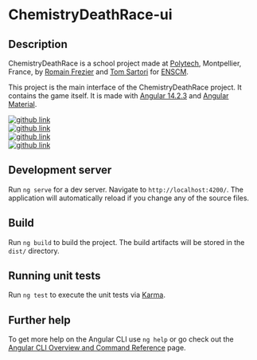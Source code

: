 # ChemistryDeathRace-ui

## Description

ChemistryDeathRace is a school project made at [Polytech](https://www.polytech.umontpellier.fr/), Montpellier, France, by [Romain Frezier](https://github.com/romainfrezier) and [Tom Sartori](https://github.com/tom-sartori) for [ENSCM](https://www.enscm.fr/en/).

This project is the main interface of the ChemistryDeathRace project. It contains the game itself. It is made with [Angular 14.2.3](https://angular.io/) and [Angular Material](https://material.angular.io/).

<a target="_blank" href="https://github.com/tom-sartori/ChemistryDeathRace-ui">
  <img alt="github link" src="https://img.shields.io/badge/Chemistry Death Race-UI-green?style=for-the-badge&logo=github">
</a>
<br>
<a target="_blank" href="https://github.com/tom-sartori/ChemistryDeathRace-adm">
  <img alt="github link" src="https://img.shields.io/badge/Chemistry Death Race-ADM-green?style=for-the-badge&logo=github">
</a>
<br>
<a target="_blank" href="https://github.com/tom-sartori/ChemistryDeathRace-api">
  <img alt="github link" src="https://img.shields.io/badge/Chemistry Death Race-API-green?style=for-the-badge&logo=github">
</a> 
<br>
<a target="_blank" href="https://github.com/tom-sartori/ChemistryDeathRace-auth">
  <img alt="github link" src="https://img.shields.io/badge/Chemistry Death Race-AUTH-green?style=for-the-badge&logo=github">
</a>

## Development server

Run `ng serve` for a dev server. Navigate to `http://localhost:4200/`. The application will automatically reload if you change any of the source files.

## Build

Run `ng build` to build the project. The build artifacts will be stored in the `dist/` directory.

## Running unit tests

Run `ng test` to execute the unit tests via [Karma](https://karma-runner.github.io).

## Further help

To get more help on the Angular CLI use `ng help` or go check out the [Angular CLI Overview and Command Reference](https://angular.io/cli) page.

